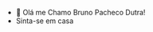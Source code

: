 - 👋 Olá me Chamo Bruno Pacheco Dutra!
- Sinta-se em casa
<!---
pacheco51/pacheco51 is a ✨ special ✨ repository because its `README.md` (this file) appears on your GitHub profile.
You can click the Preview link to take a look at your changes.
--->
